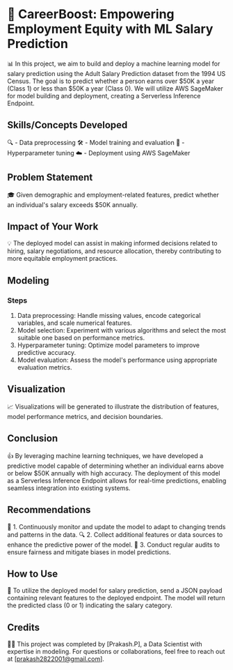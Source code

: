 # 💼 CareerBoost: Empowering Employment Equity with ML Salary Prediction
📊 In this project, we aim to build and deploy a machine learning model for salary prediction using the Adult Salary Prediction dataset from the 1994 US Census. The goal is to predict whether a person earns over $50K a year (Class 1) or less than $50K a year (Class 0). We will utilize AWS SageMaker for model building and deployment, creating a Serverless Inference Endpoint.

## Skills/Concepts Developed
🔍 - Data preprocessing
🛠️ - Model training and evaluation
🎯 - Hyperparameter tuning
☁️ - Deployment using AWS SageMaker

## Problem Statement
🎓 Given demographic and employment-related features, predict whether an individual's salary exceeds $50K annually.

## Impact of Your Work
💡 The deployed model can assist in making informed decisions related to hiring, salary negotiations, and resource allocation, thereby contributing to more equitable employment practices.

## Modeling
### Steps
1. Data preprocessing: Handle missing values, encode categorical variables, and scale numerical features.
2. Model selection: Experiment with various algorithms and select the most suitable one based on performance metrics.
3. Hyperparameter tuning: Optimize model parameters to improve predictive accuracy.
4. Model evaluation: Assess the model's performance using appropriate evaluation metrics.

## Visualization
📈 Visualizations will be generated to illustrate the distribution of features, model performance metrics, and decision boundaries.

## Conclusion
👍 By leveraging machine learning techniques, we have developed a predictive model capable of determining whether an individual earns above or below $50K annually with high accuracy. The deployment of this model as a Serverless Inference Endpoint allows for real-time predictions, enabling seamless integration into existing systems.

## Recommendations
🔄 1. Continuously monitor and update the model to adapt to changing trends and patterns in the data.
🔍 2. Collect additional features or data sources to enhance the predictive power of the model.
📝 3. Conduct regular audits to ensure fairness and mitigate biases in model predictions.

## How to Use
🚀 To utilize the deployed model for salary prediction, send a JSON payload containing relevant features to the deployed endpoint. The model will return the predicted class (0 or 1) indicating the salary category.

## Credits
👨‍💼 This project was completed by [Prakash.P], a Data Scientist with expertise in modeling. For questions or collaborations, feel free to reach out at [prakash2822001@gmail.com].
